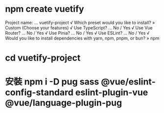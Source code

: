 # npm create vuetify 
Project name: ... vuetify-project
√ Which preset would you like to install? » Custom (Choose your features)
√ Use TypeScript? ... No / Yes
√ Use Vue Router? ... No / Yes
√ Use Pinia? ... No / Yes
√ Use ESLint? ... No / Yes
√ Would you like to install dependencies with yarn, npm, pnpm, or bun? » npm



# cd vuetify-project


# 安裝 npm i -D pug sass @vue/eslint-config-standard eslint-plugin-vue @vue/language-plugin-pug

